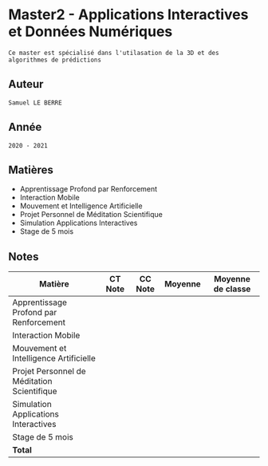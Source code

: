 # Master2 - Applications Interactives et Données Numériques
    Ce master est spécialisé dans l'utilasation de la 3D et des algorithmes de prédictions
## Auteur
    Samuel LE BERRE
## Année
    2020 - 2021
## Matières
* Apprentissage Profond par Renforcement
* Interaction Mobile
* Mouvement et Intelligence Artificielle
* Projet Personnel de Méditation Scientifique
* Simulation Applications Interactives
* Stage de 5 mois
## Notes
| **Matière** | **CT Note** | **CC Note** | **Moyenne** | **Moyenne de classe** |
|---|---|---|---|---|
| Apprentissage Profond par Renforcement |  |  |  |  |
| Interaction Mobile |  |  |  |  |
| Mouvement et Intelligence Artificielle |  |  |  |  |
| Projet Personnel de Méditation Scientifique |  |  |  |  |
| Simulation Applications Interactives |  |  |  |  |
| Stage de 5 mois |  |  |  |  |
| **Total** |  |  |  |  |